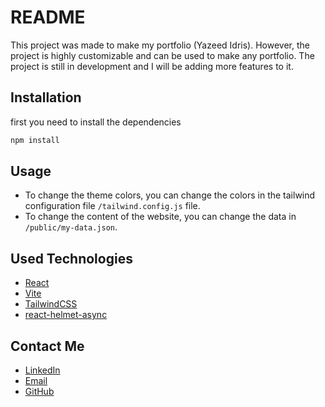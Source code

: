 # README 
This project was made to make my portfolio (Yazeed Idris). However, the project is highly customizable and can be used to make any portfolio. The project is still in development and I will be adding more features to it.

## Installation

first you need to install the dependencies

```bash
npm install
```

## Usage

- To change the theme colors, you can change the colors in the tailwind configuration file `/tailwind.config.js` file.
- To change the content of the website, you can change the data in `/public/my-data.json`.

## Used Technologies
- [React](https://reactjs.org/)
- [Vite](https://vitejs.dev/)
- [TailwindCSS](https://tailwindcss.com/)
- [react-helmet-async](https://www.npmjs.com/package/react-helmet-async)

## Contact Me
- [LinkedIn](https://www.linkedin.com/in/yazeed-idris/)
- [Email](mailto:yazeed.a.idris@gmail.com?subject=[GitHub]%20Portfolio&body=Hi%20Yazeed!)
- [GitHub](https://github.com/Yazeed-Idris)
